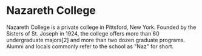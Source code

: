 # Nazareth College

Nazareth College is a private college in Pittsford, New York. Founded by the Sisters of St. Joseph in 1924, the college offers more than 60 undergraduate majors[2] and more than two dozen graduate programs. Alumni and locals commonly refer to the school as "Naz" for short. 
